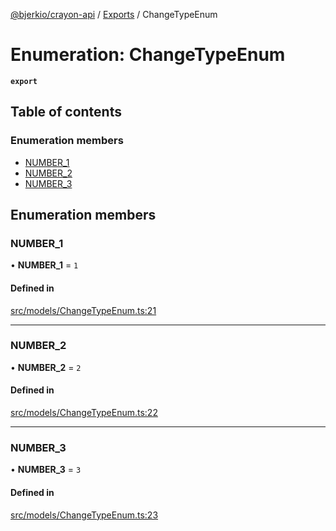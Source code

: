 [@bjerkio/crayon-api](../README.md) / [Exports](../modules.md) / ChangeTypeEnum

# Enumeration: ChangeTypeEnum

**`export`**

## Table of contents

### Enumeration members

- [NUMBER\_1](ChangeTypeEnum.md#number_1)
- [NUMBER\_2](ChangeTypeEnum.md#number_2)
- [NUMBER\_3](ChangeTypeEnum.md#number_3)

## Enumeration members

### NUMBER\_1

• **NUMBER\_1** = `1`

#### Defined in

[src/models/ChangeTypeEnum.ts:21](https://github.com/bjerkio/crayon-api-js/blob/22cd66d/src/models/ChangeTypeEnum.ts#L21)

___

### NUMBER\_2

• **NUMBER\_2** = `2`

#### Defined in

[src/models/ChangeTypeEnum.ts:22](https://github.com/bjerkio/crayon-api-js/blob/22cd66d/src/models/ChangeTypeEnum.ts#L22)

___

### NUMBER\_3

• **NUMBER\_3** = `3`

#### Defined in

[src/models/ChangeTypeEnum.ts:23](https://github.com/bjerkio/crayon-api-js/blob/22cd66d/src/models/ChangeTypeEnum.ts#L23)
